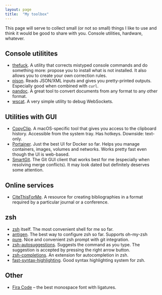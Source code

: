 ```yaml
---
layout: page
title:  "My toolbox"
---
```


This page will serve to collect small (or not so small) things I like to use and
think it would be good to share with you. Console utilities, hardware, whatever.

## Console utilitites

* [thefuck](https://github.com/nvbn/thefuck). A utility that corrects mistyped
  console commands and do something more: propose you to install what is not
  installed. It also allows you to create your own correction rules.
* [pjson](http://igorgue.com/pjson/). Reads JSON/XML inputs and gives you
  pretty-printed outputs. Especially good when combined with `curl`.
* [pandoc](https://pandoc.org/index.html). A great tool to convert documents
  from any format to any other format.
* [wscat](https://github.com/websockets/wscat). A very simple utility to
  debug WebSockets.

## Utilities with GUI

* [CopyClip](https://itunes.apple.com/us/app/copyclip-clipboard-history/id595191960).
  A macOS-specific tool that gives you access to the clipboard history.
  Accessible from the system tray. Has hotkeys. Downside: text-only.
* [Portainer](https://portainer.io). Just the best UI for Docker so far. Helps
  you manage containers, images, volumes and networks. Works pretty fast even
  though the UI is web-based.
* [SmartGit](https://www.syntevo.com/smartgit/). The Git GUI client that works
  best for me (especially when resolving merge conflicts). It may look dated but
  definitely deserves some attention.

## Online services

* [CiteThisForMe](https://www.citethisforme.com/). A resource for creating
  bibliographies in a format required by a particular journal or a conference.

## zsh

* [zsh](https://www.zsh.org) itself. The most convenient shell for me so far.
* [antigen](https://github.com/zsh-users/antigen). The best way to configure
  zsh so far. Supports oh-my-zsh
* [pure](https://github.com/sindresorhus/pure). Nice and convenient zsh prompt
  with git integration.
* [zsh-autosuggestions](https://github.com/zsh-users/zsh-autosuggestions).
  Suggests the command as you type. The suggestion is accepted by pressing the
  right arrow button.
* [zsh-completions](https://github.com/zsh-users/zsh-completions). An extension
  for autocompletion in zsh.
* [fast-syntax-highlighting](https://github.com/zdharma/fast-syntax-highlighting).
  Good syntax highlighting system for zsh.

## Other

* [Fira Code](https://github.com/tonsky/FiraCode) – the best monospace font
  with ligatures.
